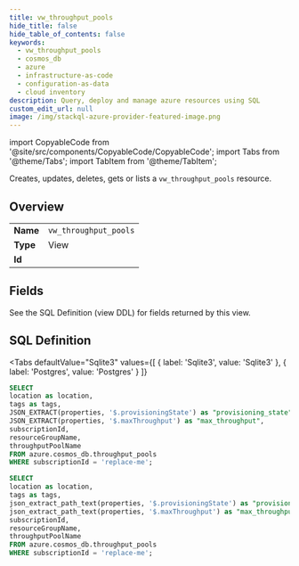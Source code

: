 ```yaml
--- 
title: vw_throughput_pools
hide_title: false
hide_table_of_contents: false
keywords:
  - vw_throughput_pools
  - cosmos_db
  - azure
  - infrastructure-as-code
  - configuration-as-data
  - cloud inventory
description: Query, deploy and manage azure resources using SQL
custom_edit_url: null
image: /img/stackql-azure-provider-featured-image.png
---
```


import CopyableCode from '@site/src/components/CopyableCode/CopyableCode';
import Tabs from '@theme/Tabs';
import TabItem from '@theme/TabItem';

Creates, updates, deletes, gets or lists a <code>vw_throughput_pools</code> resource.

## Overview
<table><tbody>
<tr><td><b>Name</b></td><td><code>vw_throughput_pools</code></td></tr>
<tr><td><b>Type</b></td><td>View</td></tr>
<tr><td><b>Id</b></td><td><CopyableCode code="azure.cosmos_db.vw_throughput_pools" /></td></tr>
</tbody></table>

## Fields

See the SQL Definition (view DDL) for fields returned by this view.

## SQL Definition

<Tabs
defaultValue="Sqlite3"
values={[
{ label: 'Sqlite3', value: 'Sqlite3' },
{ label: 'Postgres', value: 'Postgres' }
]}
>
<TabItem value="Sqlite3">

```sql
SELECT
location as location,
tags as tags,
JSON_EXTRACT(properties, '$.provisioningState') as "provisioning_state",
JSON_EXTRACT(properties, '$.maxThroughput') as "max_throughput",
subscriptionId,
resourceGroupName,
throughputPoolName
FROM azure.cosmos_db.throughput_pools
WHERE subscriptionId = 'replace-me';
```

</TabItem>
<TabItem value="Postgres">

```sql
SELECT
location as location,
tags as tags,
json_extract_path_text(properties, '$.provisioningState') as "provisioning_state",
json_extract_path_text(properties, '$.maxThroughput') as "max_throughput",
subscriptionId,
resourceGroupName,
throughputPoolName
FROM azure.cosmos_db.throughput_pools
WHERE subscriptionId = 'replace-me';
```

</TabItem>
</Tabs>
